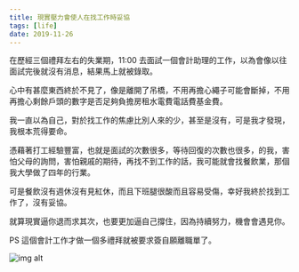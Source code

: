 ```yaml
---
title: 現實壓力會使人在找工作時妥協
tags: [life]
date: 2019-11-26
---
```

<!--truncate-->
在歷經三個禮拜左右的失業期，11:00 去面試一個會計助理的工作，以為會像以往面試完後就沒有消息，結果馬上就被錄取。

心中有甚麼東西終於不見了，像是離開了吊橋，不用再擔心繩子可能會斷掉，不用再擔心剩餘戶頭的數字是否足夠負擔房租水電費電話費基金費。

我一直以為自己，對於找工作的焦慮比別人來的少，甚至是沒有，可是我才發現，我根本荒得要命。

憑藉著打工經驗豐富，也就是面試的次數很多，等待回復的次數也很多，的我，害怕父母的詢問，害怕親戚的期待，再找不到工作的話，我可能就會找餐飲業，那個我大學做了四年的行業。

可是餐飲沒有週休沒有見紅休，而且下班腿很酸而且容易受傷，幸好我終於找到工作了，沒有妥協。

就算現實逼你退而求其次，也要更加逼自己撐住，因為持續努力，機會會遇見你。

PS 這個會計工作才做一個多禮拜就被要求簽自願離職單了。


![img alt](/img/blog/interviewing.png)